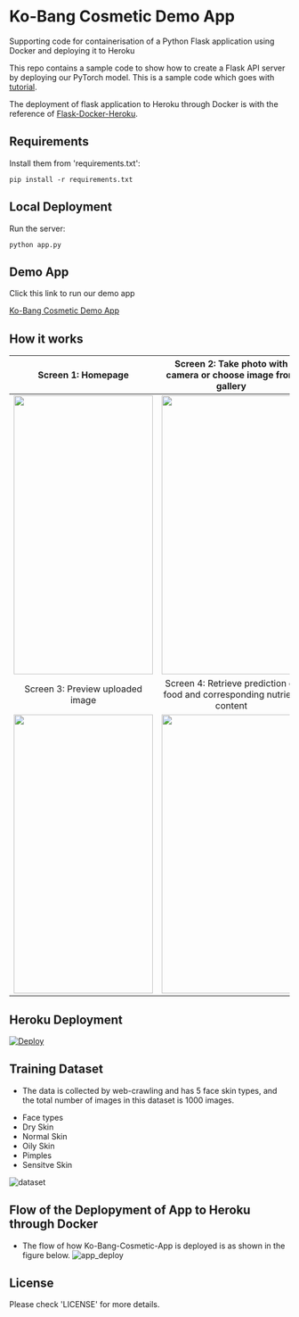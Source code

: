 # Ko-Bang Cosmetic Demo App
Supporting code for containerisation of a Python Flask application using Docker and deploying it to Heroku

This repo contains a sample code to show how to create a Flask API server by deploying our PyTorch model. This is a sample code which goes with [tutorial](https://pytorch.org/tutorials/intermediate/flask_rest_api_tutorial.html).

The deployment of flask application to Heroku through Docker is with the reference of [Flask-Docker-Heroku](https://medium.com/@ashok7067/containerise-your-python-flask-using-docker-and-deploy-it-onto-heroku-a0b48d025e43).

## Requirements

Install them from 'requirements.txt':

    pip install -r requirements.txt

## Local Deployment

Run the server:

    python app.py

## Demo App

Click this link to run our demo app

[Ko-Bang Cosmetic Demo App](https://kobang-cosmetic1.herokuapp.com/)

## How it works
Screen 1: Homepage             |  Screen 2: Take photo with camera or choose image from gallery              
:-------------------------:|:-------------------------:
<img src="https://github.com/sinhong96/Ko-Bang-Cosmetic-App/blob/main/app_screen/S1.jpg" width="250" height="500">   |   <img src="https://github.com/sinhong96/Ko-Bang-Cosmetic-App/blob/main/app_screen/S2.jpg" width="250" height="500">   
Screen 3: Preview uploaded image             |  Screen 4: Retrieve prediction of food and corresponding nutrient content                  
<img src="https://github.com/sinhong96/Ko-Bang-Cosmetic-App/blob/main/app_screen/S3.jpg" width="250" height="500"> | <img src="https://github.com/sinhong96/Ko-Bang-Cosmetic-App/blob/main/app_screen/S4.jpg" width="250" height="500">                  
 

## Heroku Deployment

[![Deploy](https://www.herokucdn.com/deploy/button.svg)](https://kobang-cosmetic1.herokuapp.com/)

## Training Dataset 
- The data is collected by web-crawling and has 5 face skin types, and the total number of images in this dataset is 1000 images.
* Face types 
* Dry Skin
* Normal Skin
* Oily Skin
* Pimples 
* Sensitve Skin

![dataset](https://github.com/sinhong96/Ko-Bang-Cosmetic-App/blob/main/app_screen/dataset.png?raw=true )

## Flow of the Deplopyment of App to Heroku through Docker
- The flow of how Ko-Bang-Cosmetic-App is deployed is as shown in the figure below. 
![app_deploy](https://github.com/sinhong96/Ko-Bang-Cosmetic-App/blob/main/app_screen/app_deploy.png?raw=true )

## License

Please check 'LICENSE' for more details.
